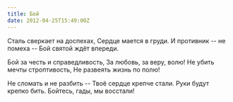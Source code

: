 ```yaml
---
title: Бой
date: 2012-04-25T15:49:00Z
---
```


Сталь сверкает на доспехах,
Сердце мается в груди.
И противник -- не помеха --
Бой святой ждёт впереди.

Бой за честь и справедливость,
За любовь, за веру, волю!
Не убить мечты строптивость,
Не развеять жизнь по полю!

Не сломать и не разбить --
Твоё сердце крепче стали.
Руки будут крепко бить.
Бойтесь, гады, мы восстали!